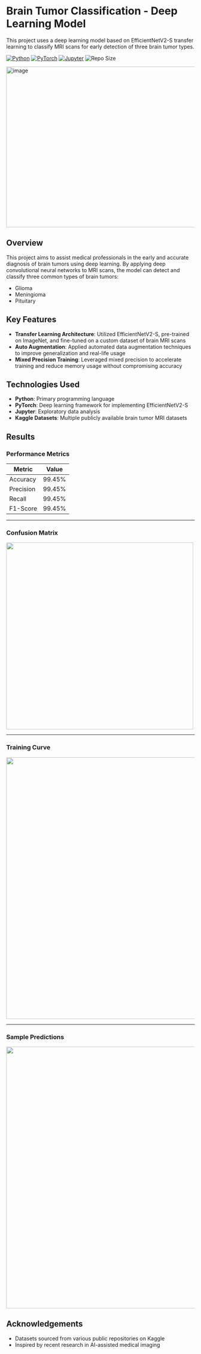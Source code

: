 # Brain Tumor Classification - Deep Learning Model

This project uses a deep learning model based on EfficientNetV2-S transfer learning to classify MRI scans for early detection of three brain tumor types.

[![Python](https://img.shields.io/badge/Python-3776AB?style=for-the-badge&logo=python&logoColor=white)](https://www.python.org/)
[![PyTorch](https://img.shields.io/badge/PyTorch-EE4C2C?style=for-the-badge&logo=pytorch&logoColor=white)](https://pytorch.org/)
[![Jupyter](https://img.shields.io/badge/Jupyter-F37626?style=for-the-badge&logo=jupyter&logoColor=white)](https://jupyter.org/)
![Repo Size](https://img.shields.io/github/repo-size/daviddning/cancer-tumor-classifier?style=for-the-badge)


<img width="785" height="430" alt="image" src="https://github.com/user-attachments/assets/42fabe00-3c9c-4929-ad89-b4f51c204c86" />

## Overview

This project aims to assist medical professionals in the early and accurate diagnosis of brain tumors using deep learning. By applying deep convolutional neural networks to MRI scans, the model can detect and classify three common types of brain tumors:

- Glioma
- Meningioma
- Pituitary

## Key Features

- **Transfer Learning Architecture**: Utilized EfficientNetV2-S, pre-trained on ImageNet, and fine-tuned on a custom dataset of brain MRI scans
- **Auto Augmentation**: Applied automated data augmentation techniques to improve generalization and real-life usage  
- **Mixed Precision Training**: Leveraged mixed precision to accelerate training and reduce memory usage without compromising accuracy  

## Technologies Used

- **Python**: Primary programming language
- **PyTorch**: Deep learning framework for implementing EfficientNetV2-S
- **Jupyter**: Exploratory data analysis 
- **Kaggle Datasets**: Multiple publicly available brain tumor MRI datasets 

## Results

### Performance Metrics
| Metric      | Value   |
|-------------|---------|
| Accuracy    | 99.45%  |
| Precision   | 99.45%  |
| Recall      | 99.45%  |
| F1-Score    | 99.45%  |

---

### Confusion Matrix
<img src="https://github.com/user-attachments/assets/fcfc0d77-d425-4295-a17b-1bc30ccac05b" width="500"/>

---

### Training Curve
<img src="https://github.com/user-attachments/assets/183617e4-d978-4384-9a6e-9658d3bf97ef" width="700"/>

---

### Sample Predictions
<img src="https://github.com/user-attachments/assets/0e67d670-60fc-498c-b971-5d59619fb9f8" width="700"/>

## Acknowledgements

- Datasets sourced from various public repositories on Kaggle
- Inspired by recent research in AI-assisted medical imaging
